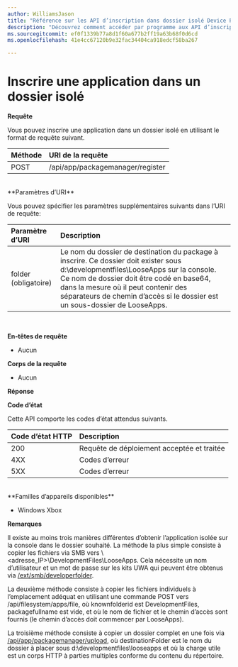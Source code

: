 ```yaml
---
author: WilliamsJason
title: "Référence sur les API d’inscription dans dossier isolé Device Portal"
description: "Découvrez comment accéder par programme aux API d’inscription dans des dossiers isolés."
ms.sourcegitcommit: ef0f1339b77a8d1f60a677b2ff19a63b68f0d6cd
ms.openlocfilehash: 41e4cc67120b9e32fac34404ca918edcf58ba267

---
```


# Inscrire une application dans un dossier isolé  

**Requête**

Vous pouvez inscrire une application dans un dossier isolé en utilisant le format de requête suivant.

Méthode      | URI de la requête
:------     | :------
POST | /api/app/packagemanager/register
<br />
**Paramètres d’URI**

Vous pouvez spécifier les paramètres supplémentaires suivants dans l’URI de requête:

Paramètre d’URI      | Description
:------     | :-----
folder (obligatoire) | Le nom du dossier de destination du package à inscrire. Ce dossier doit exister sous d:\developmentfiles\LooseApps sur la console. Ce nom de dossier doit être codé en base64, dans la mesure où il peut contenir des séparateurs de chemin d’accès si le dossier est un sous-dossier de LooseApps.
<br />

**En-têtes de requête**

- Aucun

**Corps de la requête**

- Aucun

**Réponse**

**Code d’état**

Cette API comporte les codes d’état attendus suivants.

Code d’état HTTP      | Description
:------     | :-----
200 | Requête de déploiement acceptée et traitée
4XX | Codes d’erreur
5XX | Codes d’erreur
<br />
**Familles d’appareils disponibles**

* Windows Xbox

**Remarques**

Il existe au moins trois manières différentes d’obtenir l’application isolée sur la console dans le dossier souhaité. La méthode la plus simple consiste à copier les fichiers via SMB vers \\&lt;adresse_IP&gt;\DevelopmentFiles\LooseApps. Cela nécessite un nom d’utilisateur et un mot de passe sur les kits UWA qui peuvent être obtenus via [/ext/smb/developerfolder](wdp-smb-api.md). 

La deuxième méthode consiste à copier les fichiers individuels à l’emplacement adéquat en utilisant une commande POST vers /api/filesystem/apps/file, où knownfolderid est DevelopmentFiles, packagefullname est vide, et où le nom de fichier et le chemin d’accès sont fournis (le chemin d’accès doit commencer par LooseApps).

La troisième méthode consiste à copier un dossier complet en une fois via [/api/app/packagemanager/upload](wdp-folder-upload.md), où destinationFolder est le nom du dossier à placer sous d:\developmentfiles\looseapps et où la charge utile est un corps HTTP à parties multiples conforme du contenu du répertoire.




<!--HONumber=Jun16_HO4-->


